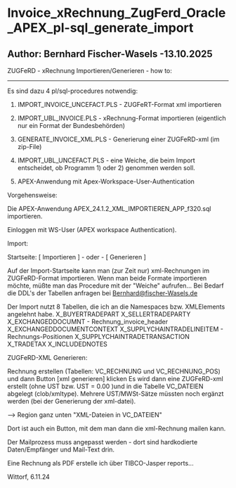 # Invoice_xRechnung_ZugFerd_Oracle_APEX_pl-sql_generate_import
Author: Bernhard Fischer-Wasels -13.10.2025
-------------------------------------------

ZUGFeRD - xRechnung Importieren/Generieren - how to:

-----------------------------------------------------

Es sind dazu 4 pl/sql-procedures notwendig:

1) IMPORT_INVOICE_UNCEFACT.PLS - ZUGFeRT-Format xml importieren

2) IMPORT_UBL_INVOICE.PLS - xRechnung-Format importieren (eigentlich nur ein Format der Bundesbehörden)

3) GENERATE_INVOICE_XML.PLS - Generierung einer ZUGFeRD-xml
(im zip-File)

4) IMPORT_UBL_UNCEFACT.PLS - eine Weiche, die beim Import entscheidet, ob Programm 1) oder 2) genommen werden soll.

5) APEX-Anwendung mit Apex-Workspace-User-Authentication

Vorgehensweise:

Die APEX-Anwendung APEX_24.1.2_XML_IMPORTIEREN_APP_f320.sql importieren.

Einloggen mit WS-User (APEX workspace Authentication).

Import:

Startseite: [ Importieren ] - oder - [ Generieren ]

Auf der Import-Startseite kann man (zur Zeit nur) xml-Rechnungen im ZUGFeRD-Format importieren.
Wenn man beide Formate importieren möchte, müßte man das Procedure mit der "Weiche" aufrufen...
Bei Bedarf die DDL's der Tabellen anfragen bei Bernhard@fischer-Wasels.de

Der Import nutzt 8 Tabellen, die ich an die Namespaces bzw. XMLElements angelehnt habe.
X_BUYERTRADEPART
X_SELLERTRADEPARTY
X_EXCHANGEDDOCUMNT - Rechnung_invoice_header
X_EXCHANGEDDOCUMENTCONTEXT
X_SUPPLYCHAINTRADELINEITEM - Rechnungs-Positionen
X_SUPPLYCHAINTRADETRANSACTION
X_TRADETAX
X_INCLUDEDNOTES

ZUGFeRD-XML Generieren:

Rechnung erstellen (Tabellen: VC_RECHNUNG und VC_RECHNUNG_POS)  und dann Button [xml generieren] klicken
Es wird dann eine ZUGFeRD-xml erstellt (ohne UST bzw. UST = 0.00 )und in die Tabelle VC_DATEIEN abgelegt (clob/xmltype).
Mehrere UST/MWSt-Sätze müssten noch ergänzt werden (bei der Generierung der xml-datei).

--> Region ganz unten "XML-Dateien in VC_DATEIEN"

Dort ist auch ein Button, mit dem man dann die xml-Rechnung mailen kann.

Der Mailprozess muss angepasst werden - dort sind hardkodierte Daten/Empfänger und Mail-Text drin.

Eine Rechnung als PDF erstelle ich über TIBCO-Jasper reports...

Wittorf, 6.11.24


